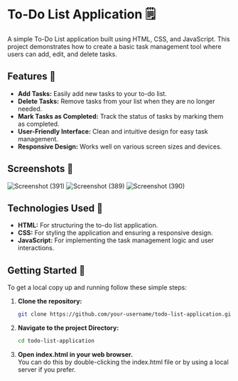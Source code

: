 # To-Do List Application 🗒️

A simple To-Do List application built using HTML, CSS, and JavaScript. This project demonstrates how to create a basic task management tool where users can add, edit, and delete tasks.

## Features 🌟

- **Add Tasks:** Easily add new tasks to your to-do list.
- **Delete Tasks:** Remove tasks from your list when they are no longer needed.
- **Mark Tasks as Completed:** Track the status of tasks by marking them as completed.
- **User-Friendly Interface:** Clean and intuitive design for easy task management.
- **Responsive Design:** Works well on various screen sizes and devices.

## Screenshots 📸
![Screenshot (391)](https://github.com/user-attachments/assets/297eb8c7-4967-426d-868c-4bfebc7740dd)
![Screenshot (389)](https://github.com/user-attachments/assets/a9aaa9a8-e2ef-4d51-9e4f-0bc86c3a9652)
![Screenshot (390)](https://github.com/user-attachments/assets/9a7466f6-aa0f-427f-adf9-c5b93ec72939)

## Technologies Used 🚀

- **HTML:** For structuring the to-do list application.
- **CSS:** For styling the application and ensuring a responsive design.
- **JavaScript:** For implementing the task management logic and user interactions.

## Getting Started 🚀

To get a local copy up and running follow these simple steps:

1. **Clone the repository:**

   ```bash
   git clone https://github.com/your-username/todo-list-application.git
2. **Navigate to the project Directory:**

   ```bash
   cd todo-list-application
3. **Open index.html in your web browser.** <br>
You can do this by double-clicking the index.html file or by using a local server if you prefer.
